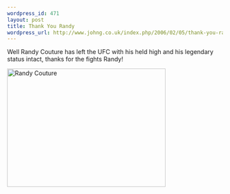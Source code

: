 ```yaml
--- 
wordpress_id: 471
layout: post
title: Thank You Randy
wordpress_url: http://www.johng.co.uk/index.php/2006/02/05/thank-you-randy/
---
```

Well Randy Couture has left the UFC with his held high and his legendary status intact, thanks for the fights Randy!

<img width="370" height="277" alt="Randy Couture" id="image235" src="http://www.johng.co.uk/wp-content/uploads/2006/02/bscap0004.jpg" />
